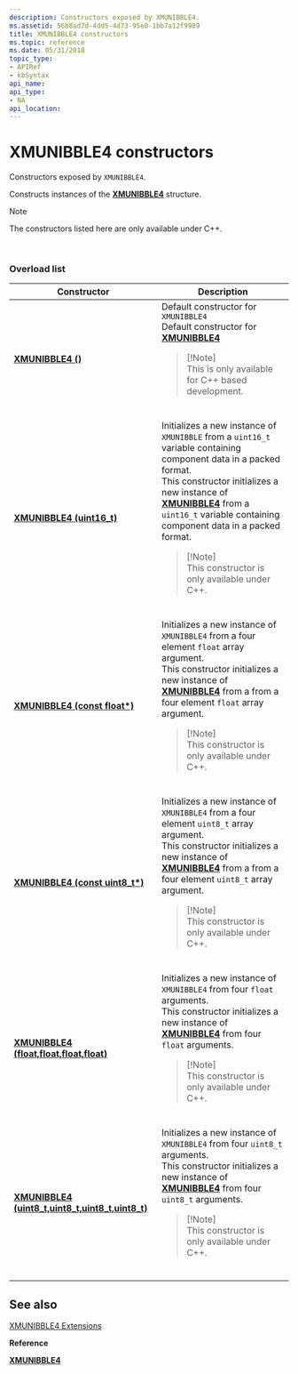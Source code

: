 ```yaml
---
description: Constructors exposed by XMUNIBBLE4.
ms.assetid: 56b8ad7d-4dd5-4d73-95e0-1bb7a12f9989
title: XMUNIBBLE4 constructors
ms.topic: reference
ms.date: 05/31/2018
topic_type:
- APIRef
- kbSyntax
api_name:
api_type:
- NA
api_location:
---
```


# XMUNIBBLE4 constructors

Constructors exposed by `XMUNIBBLE4`.

Constructs instances of the [**XMUNIBBLE4**](/windows/win32/api/directxpackedvector/ns-directxpackedvector-xmunibble4) structure.

> [!Note]  
> The constructors listed here are only available under C++.

 

### Overload list




| Constructor | Description | 
|-------------|-------------|
| <a href="/windows/desktop/api/directxpackedvector/nf-directxpackedvector-xmunibble4-xmunibble4(constfloat)"><strong>XMUNIBBLE4 ()</strong></a> | Default constructor for <code>XMUNIBBLE4</code><br /> Default constructor for <a href="/windows/desktop/api/directxpackedvector/ns-directxpackedvector-xmunibble4"><strong>XMUNIBBLE4</strong></a><br /><blockquote>[!Note]<br />This is only available for C++ based development.</blockquote><br /> | 
| <a href="/windows/desktop/api/directxpackedvector/nf-directxpackedvector-xmunibble4-xmunibble4(uint16_t)"><strong>XMUNIBBLE4 (uint16_t)</strong></a> | Initializes a new instance of <code>XMUNIBBLE</code> from a <code>uint16_t</code> variable containing component data in a packed format. <br /> This constructor initializes a new instance of <a href="/windows/desktop/api/directxpackedvector/ns-directxpackedvector-xmunibble4"><strong>XMUNIBBLE4</strong></a> from a <code>uint16_t</code> variable containing component data in a packed format. <br /><blockquote>[!Note]<br />This constructor is only available under C++.</blockquote><br /> | 
| <a href="/windows/desktop/api/directxpackedvector/nf-directxpackedvector-xmunibble4-xmunibble4(constfloat)"><strong>XMUNIBBLE4 (const float*)</strong></a> | Initializes a new instance of <code>XMUNIBBLE4</code> from a four element <code>float</code> array argument. <br /> This constructor initializes a new instance of <a href="/windows/desktop/api/directxpackedvector/ns-directxpackedvector-xmunibble4"><strong>XMUNIBBLE4</strong></a> from a from a four element <code>float</code> array argument. <br /><blockquote>[!Note]<br />This constructor is only available under C++.</blockquote><br /> | 
| <a href="/windows/desktop/api/directxpackedvector/nf-directxpackedvector-xmunibble4-xmunibble4(constuint8_t)"><strong>XMUNIBBLE4 (const uint8_t*)</strong></a> | Initializes a new instance of <code>XMUNIBBLE4</code> from a four element <code>uint8_t</code> array argument. <br /> This constructor initializes a new instance of <a href="/windows/desktop/api/directxpackedvector/ns-directxpackedvector-xmunibble4"><strong>XMUNIBBLE4</strong></a> from a from a four element <code>uint8_t</code> array argument. <br /><blockquote>[!Note]<br />This constructor is only available under C++.</blockquote><br /> | 
| <a href="/windows/desktop/api/directxpackedvector/nf-directxpackedvector-xmunibble4-xmunibble4(float_float_float_float)"><strong>XMUNIBBLE4 (float,float,float,float)</strong></a> | Initializes a new instance of <code>XMUNIBBLE4</code> from four <code>float</code> arguments. <br /> This constructor initializes a new instance of <a href="/windows/desktop/api/directxpackedvector/ns-directxpackedvector-xmunibble4"><strong>XMUNIBBLE4</strong></a> from four <code>float</code> arguments. <br /><blockquote>[!Note]<br />This constructor is only available under C++.</blockquote><br /> | 
| <a href="/windows/desktop/api/directxpackedvector/nf-directxpackedvector-xmunibble4-xmunibble4(float_float_float_float)"><strong>XMUNIBBLE4 (uint8_t,uint8_t,uint8_t,uint8_t)</strong></a> | Initializes a new instance of <code>XMUNIBBLE4</code> from four <code>uint8_t</code> arguments. <br /> This constructor initializes a new instance of <a href="/windows/desktop/api/directxpackedvector/ns-directxpackedvector-xmunibble4"><strong>XMUNIBBLE4</strong></a> from four <code>uint8_t</code> arguments. <br /><blockquote>[!Note]<br />This constructor is only available under C++.</blockquote><br /> | 




## See also

<dl> <dt>

[XMUNIBBLE4 Extensions](ovw-xmunibble4-extensions.md)
</dt> <dt>

**Reference**
</dt> <dt>

[**XMUNIBBLE4**](/windows/win32/api/directxpackedvector/ns-directxpackedvector-xmunibble4)
</dt> </dl>

 

 
